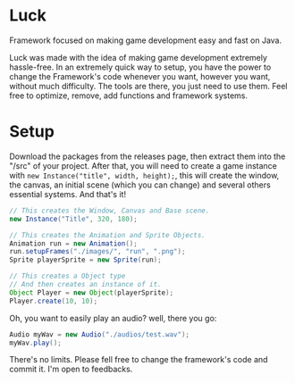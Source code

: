 # Luck

Framework focused on making game development easy and fast on Java.

Luck was made with the idea of making game development extremely hassle-free. In an extremely quick way to setup, you
have the power to change the Framework's code whenever you want, however you want, without much difficulty. The tools
are there, you just need to use them. Feel free to optimize, remove, add functions and framework systems.

# Setup

Download the packages from the releases page, then extract them into the "/src" of your project. After that, you will
need to create a game instance with ```new Instance("title", width, height);```, this will create the window, the
canvas, an initial scene (which you can change) and several others essential systems. And that's it!

```java
// This creates the Window, Canvas and Base scene.
new Instance("Title", 320, 180);

// This creates the Animation and Sprite Objects.
Animation run = new Animation();
run.setupFrames("./images/", "run", ".png");
Sprite playerSprite = new Sprite(run);

// This creates a Object type
// And then creates an instance of it.
Object Player = new Object(playerSprite);
Player.create(10, 10);
```

Oh, you want to easily play an audio? well, there you go:

```java
Audio myWav = new Audio("./audios/test.wav");
myWav.play();
```

There's no limits.
Please fell free to change the framework's code and commit it. I'm open to feedbacks.

